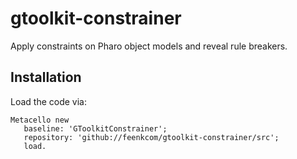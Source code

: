 # gtoolkit-constrainer
Apply constraints on Pharo object models and reveal rule breakers. 

## Installation

Load the code via:

```Iceberg enableMetacelloIntegration: true.
Metacello new
   baseline: 'GToolkitConstrainer';
   repository: 'github://feenkcom/gtoolkit-constrainer/src';
   load.
```
